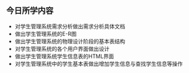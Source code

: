 ## 今日所学内容
* 对学生管理系统需求分析做出需求分析具体文档
* 做出学生管理系统的E-R图
* 做出学生管理系统的物理设计阶段的基本表结构
* 对学生管理系统的各个用户界面做出设计
* 做出学生管理系统学生信息表的HTML界面
* 对学生管理系统中的学生基本表做出增加学生信息与查找学生信息等操作
